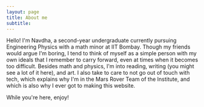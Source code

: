 ```yaml
---
layout: page
title: About me
subtitle: 
---
```


Hello! I'm Navdha, a second-year undergraduate currently pursuing Engineering Physics with a math minor at IIT Bombay. Though my friends would argue I'm boring, I tend to think of myself as a simple person with my own ideals that I remember to carry forward, even at times when it becomes too difficult. Besides math and physics, I'm into reading, writing (you might see a lot of it here), and art. I also take to care to not go out of touch with tech, which explains why I'm in the Mars Rover Team of the Institute, and which is also why I ever got to making this website. 

While you're here, enjoy!
